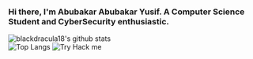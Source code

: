 ### Hi there, I'm Abubakar Abubakar Yusif. A Computer Science Student and CyberSecurity enthusiastic.

![blackdracula18's github stats](https://github-readme-stats.vercel.app/api?username=blackdracula18&count_private=true&show_icons=true&&theme=dracula&include_all_commits=true)   
![Top Langs](https://github-readme-stats.vercel.app/api/top-langs/?username=blackdracula18&layout=compact&theme=dracula)
![Try Hack me](https://tryhackme.com/badge/532322)
